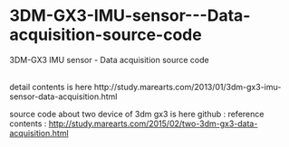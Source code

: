 # 3DM-GX3-IMU-sensor---Data-acquisition-source-code
3DM-GX3 IMU sensor - Data acquisition source code

<br>
detail contents is here
http://study.marearts.com/2013/01/3dm-gx3-imu-sensor-data-acquisition.html


source code about two device of 3dm gx3 is here
github : 
reference contents : http://study.marearts.com/2015/02/two-3dm-gx3-data-acquisition.html
